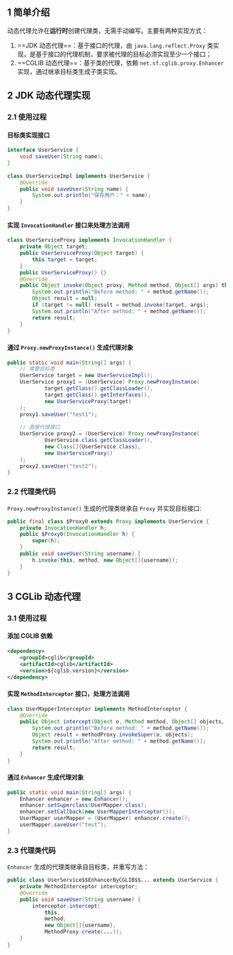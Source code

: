 ## 1 简单介绍

动态代理允许在**运行时**创建代理类，无需手动编写。主要有两种实现方式：
1. ==JDK 动态代理==：基于接口的代理，由 `java.lang.reflect.Proxy` 类实现，是基于接口的代理机制，要求被代理的目标必须实现至少一个接口；
2. ==CGLIB 动态代理==：基于类的代理，依赖 `net.sf.cglib.proxy.Enhancer` 实现，通过继承目标类生成子类实现。

## 2 JDK 动态代理实现

### 2.1 使用过程

#### 目标类实现接口

```java
interface UserService {  
    void saveUser(String name);  
}  
  
class UserServiceImpl implements UserService {  
    @Override  
    public void saveUser(String name) {  
        System.out.println("保存用户：" + name);  
    }  
}
```
#### 实现 `InvocationHandler` 接口来处理方法调用

```java
class UserServiceProxy implements InvocationHandler {
    private Object target;
    public UserServiceProxy(Object target) {
        this.target = target;
    }
    public UserServiceProxy() {}
    @Override
    public Object invoke(Object proxy, Method method, Object[] args) throws Throwable {  
        System.out.println("Before method: " + method.getName());  
        Object result = null;  
        if (target != null) result = method.invoke(target, args);  
        System.out.println("After method: " + method.getName());  
        return result;  
    }
}
```
#### 通过 `Proxy.newProxyInstance()` 生成代理对象

```java
public static void main(String[] args) {  
    // 需要目标类  
    UserService target = new UserServiceImpl();  
    UserService proxy1 = (UserService) Proxy.newProxyInstance(  
            target.getClass().getClassLoader(),  
            target.getClass().getInterfaces(),  
            new UserServiceProxy(target)  
    );  
    proxy1.saveUser("test1");  
  
    // 直接代理接口  
    UserService proxy2 = (UserService) Proxy.newProxyInstance(  
            UserService.class.getClassLoader(),  
            new Class[]{UserService.class},  
            new UserServiceProxy()  
    );  
    proxy2.saveUser("test2");  
}
```
### 2.2 代理类代码

`Proxy.newProxyInstance()` 生成的代理类继承自 `Proxy` 并实现目标接口:

```java
public final class $Proxy0 extends Proxy implements UserService {
    private InvocationHandler h;
    public $Proxy0(InvocationHandler h) {
        super(h);
    }
    public void saveUser(String username) {
        h.invoke(this, method, new Object[]{username});
    }
}
```
## 3 CGLib 动态代理

### 3.1 使用过程

#### 添加 CGLIB 依赖

```xml
<dependency>  
    <groupId>cglib</groupId>  
    <artifactId>cglib</artifactId>  
    <version>${cglib.version}</version>  
</dependency>
```
#### 实现 `MethodInterceptor` 接口，处理方法调用

```java
class UserMapperInterceptor implements MethodInterceptor {  
    @Override  
    public Object intercept(Object o, Method method, Object[] objects, MethodProxy methodProxy) throws Throwable {  
        System.out.println("Before method: " + method.getName());  
        Object result = methodProxy.invokeSuper(o, objects);  
        System.out.println("After method: " + method.getName());  
        return result;  
    }  
}
```
#### 通过 `Enhancer` 生成代理对象

```java
public static void main(String[] args) {  
    Enhancer enhancer = new Enhancer();  
    enhancer.setSuperclass(UserMapper.class);  
    enhancer.setCallback(new UserMapperInterceptor());  
    UserMapper userMapper = (UserMapper) enhancer.create();  
    userMapper.saveUser("test");  
}
```
### 2.3 代理类代码

`Enhancer` 生成的代理类继承自目标类，并重写方法：

```java
public class UserService$$EnhancerByCGLIB$$... extends UserService {
	private MethodInterceptor interceptor;
	@Override
	public void saveUser(String username) {
		interceptor.intercept(
			this, 
			method, 
			new Object[]{username}, 
			MethodProxy.create(...));
	}
}
```